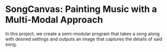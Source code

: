 # SongCanvas: Painting Music with a Multi-Modal Approach
In this project, we create a semi-modular program that takes a song along with desired settings and outputs an image that captures the details of said song.

